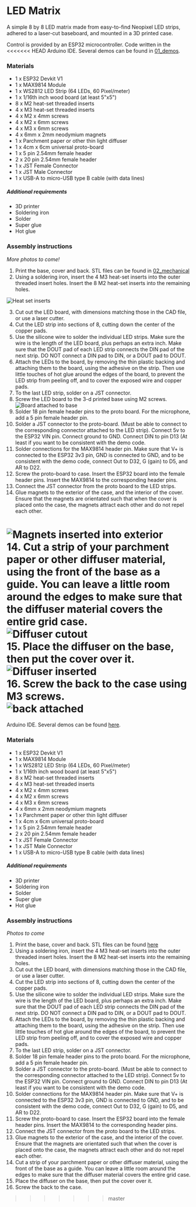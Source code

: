 # LED Matrix

A simple 8 by 8 LED matrix made from easy-to-find Neopixel LED strips, 
adhered to a laser-cut baseboard, and mounted in a 3D printed case. 

Control is provided by an ESP32 microcontroller. Code written in the 
<<<<<<< HEAD
Arduino IDE. Several demos can be found in [01_demos](01_demos).

### Materials

- 1 x ESP32 Devkit V1
- 1 x MAX9814 Module
- 1 x WS2812 LED Strip (64 LEDs, 60 Pixel/meter)
- 1 x 1/16th inch wood board (at least 5"x5") 
- 8 x M2 heat-set threaded inserts
- 4 x M3 heat-set threaded inserts
- 4 x M2 x 4mm screws 
- 4 x M2 x 6mm screws
- 4 x M3 x 6mm screws
- 4 x 6mm x 2mm neodymium magnets 
- 1 x Parchment paper or other thin light diffuser
- 1 x 4cm x 6cm universal proto-board
- 1 x 5 pin 2.54mm female header 
- 2 x 20 pin 2.54mm female header
- 1 x JST Female Connector
- 1 x JST Male Connector
- 1 x USB-A to micro-USB type B cable (with data lines)
 
##### Additional requirements 
- 3D printer
- Soldering iron
- Solder
- Super glue
- Hot glue

### Assembly instructions
_More photos to come!_

1. Print the base, cover and back. STL files can be found in [02_mechanical](02_mechanical)
2. Using a soldering iron, insert the 4 M3 heat-set inserts into the outer 
threaded insert holes. Insert the 8 M2 heat-set inserts into the remaining 
holes.  

![Heat set inserts](04_photos/heat_set_inserts.jpg)  

3. Cut out the LED board, with dimensions matching those in the CAD file, 
or use a laser cutter. 
4. Cut the LED strip into sections of 8, cutting down the center of the 
copper pads. 
5. Use the silicone wire to solder the individual LED strips. Make sure 
the wire is the length of the LED board, plus perhaps an extra inch. Make 
sure that the DOUT pad of each LED strip connects the DIN pad of the 
next strip. DO NOT connect a DIN pad to DIN, or a DOUT pad to DOUT.  
6. Attach the LEDs to the board, by removing the thin plastic backing and 
attaching them to the board, using the adhesive on the strip. Then use 
little touches of hot glue around the edges of the board, to prevent the 
LED strip from peeling off, and to cover the exposed wire and copper pads. 
7. To the last LED strip, solder on a JST connector. 
8. Screw the LED board to the 3-d printed base using M2 screws.   
![Board attached to base](04_photos/wood_cutout_insert.jpg)
8. Solder 18 pin female header pins to the proto board. For the microphone, 
add a 5 pin female header pin.
9. Solder a JST connector to the proto-board. (Must be able to connect 
to the corresponding connector attached to the LED strip). Connect 5v to 
the ESP32 VIN pin. Connect ground to GND. Connect DIN to pin D13 (At least 
if you want to be consistent with the demo code. 
10. Solder connections for the MAX9814 header pin. Make sure that V+ is 
connected to the ESP32 3v3 pin, GND is connected to GND, and to be 
consistent with the demo code, connect Out to D32, G (gain) to D5, and AR 
to D22. 
11. Screw the proto-board to case. Insert the ESP32 board into the female 
header pins. Insert the MAX9814 to the corresponding header pins. 
12. Connect the JST connector from the proto board to the LED strips. 
13. Glue magnets to the exterior of the case, and the interior of the cover.  
Ensure that the magnets are orientated such that when the cover is placed 
onto the case, the magnets attract each other and do not repel each other. 

![Magnets inserted into exterior](04_photos/magnet_inserts.jpg)  
14. Cut a strip of your parchment paper or other diffuser material, using 
the front of the base as a guide. You can leave a little room around the
edges to make sure that the diffuser material covers the entire grid case.   
![Diffuser cutout](04_photos/parchment_cutout.jpg)  
15. Place the diffuser on the base, then put the cover over it.  
![Diffuser inserted](04_photos/parchment_inserted.jpg)  
16. Screw the back to the case using M3 screws.     
![back attached](04_photos/back_attached.jpg)
=======
Arduino IDE. Several demos can be found [here](01_demos).

### Materials

- 1 x ESP32 Devkit V1
- 1 x MAX9814 Module
- 1 x WS2812 LED Strip (64 LEDs, 60 Pixel/meter)
- 1 x 1/16th inch wood board (at least 5"x5") 
- 8 x M2 heat-set threaded inserts
- 4 x M3 heat-set threaded inserts
- 4 x M2 x 4mm screws 
- 4 x M2 x 6mm screws
- 4 x M3 x 6mm screws
- 4 x 6mm x 2mm neodymium magnets 
- 1 x Parchment paper or other thin light diffuser
- 1 x 4cm x 6cm universal proto-board
- 1 x 5 pin 2.54mm female header 
- 2 x 20 pin 2.54mm female header
- 1 x JST Female Connector
- 1 x JST Male Connector
- 1 x USB-A to micro-USB type B cable (with data lines)
 
##### Additional requirements 
- 3D printer
- Soldering iron
- Solder
- Super glue
- Hot glue

### Assembly instructions
_Photos to come_

1. Print the base, cover and back. STL files can be found [here](02_mechanical)
2. Using a soldering iron, insert the 4 M3 heat-set inserts into the outer 
threaded insert holes. Insert the 8 M2 heat-set inserts into the remaining 
holes. 
3. Cut out the LED board, with dimensions matching those in the CAD file, 
or use a laser cutter. 
4. Cut the LED strip into sections of 8, cutting down the center of the 
copper pads. 
5. Use the silicone wire to solder the individual LED strips. Make sure 
the wire is the length of the LED board, plus perhaps an extra inch. Make 
sure that the DOUT pad of each LED strip connects the DIN pad of the 
next strip. DO NOT connect a DIN pad to DIN, or a DOUT pad to DOUT.  
6. Attach the LEDs to the board, by removing the thin plastic backing and 
attaching them to the board, using the adhesive on the strip. Then use 
little touches of hot glue around the edges of the board, to prevent the 
LED strip from peeling off, and to cover the exposed wire and copper pads. 
7. To the last LED strip, solder on a JST connector. 
8. Solder 18 pin female header pins to the proto board. For the microphone, 
add a 5 pin female header pin.
9. Solder a JST connector to the proto-board. (Must be able to connect 
to the corresponding connector attached to the LED strip). Connect 5v to 
the ESP32 VIN pin. Connect ground to GND. Connect DIN to pin D13 (At least 
if you want to be consistent with the demo code. 
10. Solder connections for the MAX9814 header pin. Make sure that V+ is 
connected to the ESP32 3v3 pin, GND is connected to GND, and to be 
consistent with the demo code, connect Out to D32, G (gain) to D5, and AR 
to D22. 
11. Screw the proto-board to case. Insert the ESP32 board into the female 
header pins. Insert the MAX9814 to the corresponding header pins. 
12. Connect the JST connector from the proto board to the LED strips. 
13. Glue magnets to the exterior of the case, and the interior of the cover. 
Ensure that the magnets are orientated such that when the cover is placed 
onto the case, the magnets attract each other and do not repel each other. 
14. Cut a strip of your parchment paper or other diffuser material, using 
the front of the base as a guide. You can leave a little room around the
edges to make sure that the diffuser material covers the entire grid case. 
15. Place the diffuser on the base, then put the cover over it. 
16. Screw the back to the case. 

>>>>>>> master
